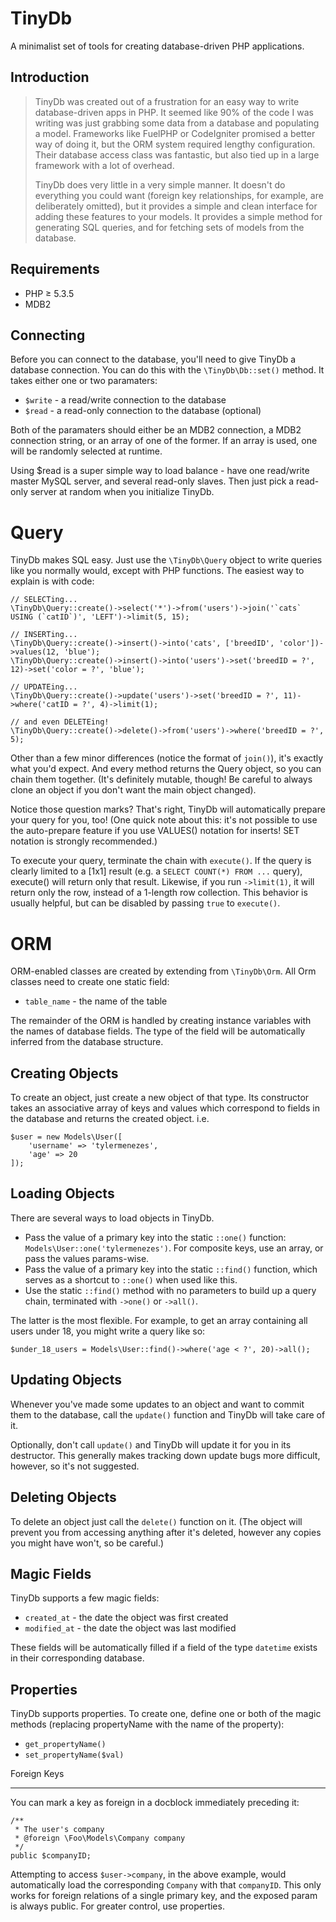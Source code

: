 TinyDb
======
A minimalist set of tools for creating database-driven PHP applications.

Introduction
------------
> TinyDb was created out of a frustration for an easy way to write database-driven apps in PHP. It seemed
> like 90% of the code I was writing was just grabbing some data from a database and populating a model.
> Frameworks like FuelPHP or CodeIgniter promised a better way of doing it, but the ORM system required
> lengthy configuration. Their database access class was fantastic, but also tied up in a large framework
> with a lot of overhead.
>
> TinyDb does very little in a very simple manner. It doesn't do everything you could want (foreign key
> relationships, for example, are deliberately omitted), but it provides a simple and clean interface for
> adding these features to your models. It provides a simple method for generating SQL queries, and for
> fetching sets of models from the database.

Requirements
------------
 * PHP &ge; 5.3.5
 * MDB2

Connecting
----------
Before you can connect to the database, you'll need to give TinyDb a database connection. You can do
this with the `\TinyDb\Db::set()` method. It takes either one or two paramaters:

 * `$write` - a read/write connection to the database
 * `$read` - a read-only connection to the database (optional)

Both of the paramaters should either be an MDB2 connection, a MDB2 connection string, or an array of one of the former. If an array is
used, one will be randomly selected at runtime.

Using $read is a super simple way to load balance - have one read/write master MySQL server, and several
read-only slaves. Then just pick a read-only server at random when you initialize TinyDb.

Query
===
TinyDb makes SQL easy. Just use the `\TinyDb\Query` object to write queries like you normally would, except
with PHP functions. The easiest way to explain is with code:

    // SELECTing...
    \TinyDb\Query::create()->select('*')->from('users')->join('`cats` USING (`catID`)', 'LEFT')->limit(5, 15);

    // INSERTing...
    \TinyDb\Query::create()->insert()->into('cats', ['breedID', 'color'])->values(12, 'blue');
    \TinyDb\Query::create()->insert()->into('users')->set('breedID = ?', 12)->set('color = ?', 'blue');

    // UPDATEing...
    \TinyDb\Query::create()->update('users')->set('breedID = ?', 11)->where('catID = ?', 4)->limit(1);

    // and even DELETEing!
    \TinyDb\Query::create()->delete()->from('users')->where('breedID = ?', 5);

Other than a few minor differences (notice the format of `join()`), it's exactly what you'd expect. And every
method returns the Query object, so you can chain them together. (It's definitely mutable, though! Be careful
to always clone an object if you don't want the main object changed).

Notice those question marks? That's right, TinyDb will automatically prepare your query for you, too! (One
quick note about this: it's not possible to use the auto-prepare feature if you use VALUES() notation for
inserts! SET notation is strongly recommended.)

To execute your query, terminate the chain with `execute()`. If the query is clearly limited to a [1x1] result (e.g. a `SELECT COUNT(*)
FROM ...` query), execute() will return only that result. Likewise, if you run `->limit(1)`, it will return only the row, instead of a
1-length row collection. This behavior is usually helpful, but can be disabled by passing `true` to `execute()`.

ORM
===
ORM-enabled classes are created by extending from `\TinyDb\Orm`. All Orm classes need to create one static field:

 * `table_name` - the name of the table

The remainder of the ORM is handled by creating instance variables with the names of database fields. The type of the field will be
automatically inferred from the database structure.

Creating Objects
----------------
To create an object, just create a new object of that type. Its constructor takes an associative array of keys and values which correspond
to fields in the database and returns the created object. i.e.

    $user = new Models\User([
        'username' => 'tylermenezes',
        'age' => 20
    ]);

Loading Objects
---------------
There are several ways to load objects in TinyDb.

 * Pass the value of a primary key into the static `::one()` function: `Models\User::one('tylermenezes')`. For composite keys, use an
   array, or pass the values params-wise.
 * Pass the value of a primary key into the static `::find()` function, which serves as a shortcut to `::one()` when used like this.
 * Use the static `::find()` method with no parameters to build up a query chain, terminated with `->one()` or `->all()`.

The latter is the most flexible. For example, to get an array containing all users under 18, you might write a query like so:

    $under_18_users = Models\User::find()->where('age < ?', 20)->all();

Updating Objects
----------------
Whenever you've made some updates to an object and want to commit them to the database, call the `update()`
function and TinyDb will take care of it.

Optionally, don't call `update()` and TinyDb will update it for you in its destructor. This generally makes
tracking down update bugs more difficult, however, so it's not suggested.

Deleting Objects
----------------
To delete an object just call the `delete()` function on it. (The object will prevent you from accessing
anything after it's deleted, however any copies you might have won't, so be careful.)

Magic Fields
------------
TinyDb supports a few magic fields:

 * `created_at` - the date the object was first created
 * `modified_at` - the date the object was last modified

These fields will be automatically filled if a field of the type `datetime` exists in their corresponding database.

Properties
----------
TinyDb supports properties. To create one, define one or both of the magic methods (replacing
propertyName with the name of the property):

 * `get_propertyName()`
 * `set_propertyName($val)`

Foreign Keys

------------

You can mark a key as foreign in a docblock immediately preceding it:

    /**
     * The user's company
     * @foreign \Foo\Models\Company company
     */
    public $companyID;

Attempting to access `$user->company`, in the above example, would automatically load the corresponding `Company` with that `companyID`.
This only works for foreign relations of a single primary key, and the exposed param is always public. For greater control, use properties.
